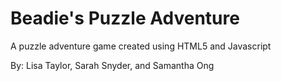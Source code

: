 # Beadie's Puzzle Adventure

A puzzle adventure game created using HTML5 and Javascript

By: Lisa Taylor, Sarah Snyder, and Samantha Ong